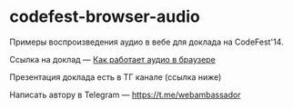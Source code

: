 # codefest-browser-audio

Примеры воспроизведения аудио в вебе для доклада на CodeFest'14.

Ссылка на доклад — [Как работает аудио в браузере](https://14.codefest.ru/lecture/2516)

Презентация доклада есть в ТГ канале (ссылка ниже)

Написать автору в Telegram — https://t.me/webambassador
